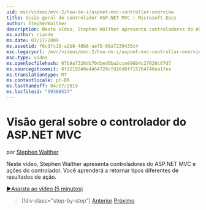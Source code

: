 ```yaml
---
uid: mvc/videos/mvc-2/how-do-i/aspnet-mvc-controller-overview
title: Visão geral do controlador ASP.NET MVC | Microsoft Docs
author: StephenWalther
description: Neste vídeo, Stephen Walther apresenta controladores do ASP.NET MVC e ações do controlador. Você aprenderá a retornar tipos diferentes de resultados de ação.
ms.author: riande
ms.date: 03/17/2009
ms.assetid: f6c9fc19-a2b8-48b6-aef5-68a7239435c4
msc.legacyurl: /mvc/videos/mvc-2/how-do-i/aspnet-mvc-controller-overview
msc.type: video
ms.openlocfilehash: 07b9a7326db70dbed0ba2cce896b4c27020c67d7
ms.sourcegitcommit: 0f1119340e4464720cfd16d0ff15764746ea1fea
ms.translationtype: MT
ms.contentlocale: pt-BR
ms.lasthandoff: 04/17/2019
ms.locfileid: "59388537"
---
```

# <a name="aspnet-mvc-controller-overview"></a>Visão geral sobre o controlador do ASP.NET MVC

por [Stephen Walther](https://github.com/StephenWalther)

Neste vídeo, Stephen Walther apresenta controladores do ASP.NET MVC e ações do controlador. Você aprenderá a retornar tipos diferentes de resultados de ação.

[&#9654;Assista ao vídeo (5 minutos)](https://channel9.msdn.com/Blogs/ASP-NET-Site-Videos/aspnet-mvc-controller-overview)

> [!div class="step-by-step"]
> [Anterior](understanding-models-views-and-controllers.md)
> [Próximo](understanding-controllers-controller-actions-and-action-results.md)
